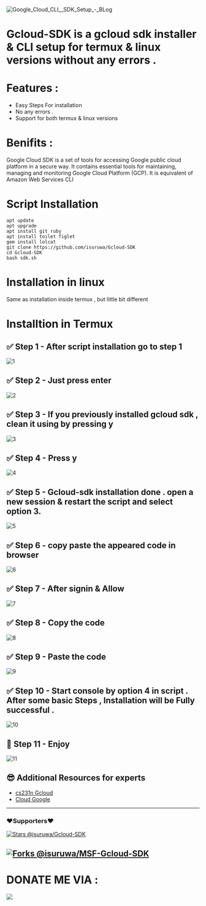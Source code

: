 ![Google_Cloud_CLI__SDK_Setup_-_BLog](https://user-images.githubusercontent.com/72663288/139324330-e6e95b12-a65d-43b9-8932-b0a8ecce7ae8.jpg)

# Gcloud-SDK is a gcloud sdk installer & CLI setup for termux & linux versions without any errors .

# Features :

* Easy Steps For installation
* No any errors .
* Support for both termux & linux versions

# Benifits :

Google Cloud SDK is a set of tools for accessing Google public cloud platform in a secure way. It contains essential tools for maintaining, managing and monitoring Google Cloud Platform (GCP). It is equivalent of Amazon Web Services CLI

# Script Installation

```
apt update
apt upgrade
apt install git ruby
apt install toilet figlet
gem install lolcat
git clone https://github.com/isuruwa/Gcloud-SDK
cd Gcloud-SDK
bash sdk.sh

```
# Installation in linux

Same as installation inside termux , but little bit different

# Installtion in Termux 

## ✅ Step 1 - After script installation go to step 1

![1](https://user-images.githubusercontent.com/72663288/139321052-08a408ea-e07a-4cf0-ab01-9e555a6357f3.jpg)

## ✅ Step 2 - Just press enter

![2](https://user-images.githubusercontent.com/72663288/139320983-1b08a09d-9ac6-44d9-926f-e10961411fab.jpg)

## ✅ Step 3 - If you previously installed gcloud sdk , clean it using by pressing y

![3](https://user-images.githubusercontent.com/72663288/139321002-e585f91a-1c01-4df6-849a-b9260dfdab5d.jpg)

## ✅ Step 4 - Press y

![4](https://user-images.githubusercontent.com/72663288/139321007-4da6b8b3-2f25-45e5-9f8a-6d7038b92fee.jpg)

## ✅ Step 5 - Gcloud-sdk installation done . open a new session & restart the script and select option 3. 

![5](https://user-images.githubusercontent.com/72663288/139321012-122663a5-d602-4e9c-a69c-d663074c0b8d.jpg)

## ✅ Step 6 - copy paste the appeared code in browser

![6](https://user-images.githubusercontent.com/72663288/139321017-1b90e44f-22ae-46aa-b21c-270c5f9828f8.jpg)

## ✅ Step 7 - After signin & Allow

![7](https://user-images.githubusercontent.com/72663288/139321023-1a0401ba-8fd9-4653-a6e2-ec939d6add44.jpg)

## ✅ Step 8 - Copy the code

![8](https://user-images.githubusercontent.com/72663288/139321032-fd9751a2-b77d-4513-b47b-8b8faaa77fea.jpg)

## ✅ Step 9 - Paste the code
![9](https://user-images.githubusercontent.com/72663288/139321036-1cdc8af4-871d-426e-a98c-4033daea7b71.jpg)

## ✅ Step 10 - Start console by option 4 in script . After some basic Steps , Installation will be Fully successful . 

![10](https://user-images.githubusercontent.com/72663288/139321042-bcfe5c62-548a-4354-9e35-189bc77bbd6e.jpg)

## 🥳 Step 11 - Enjoy
![11](https://user-images.githubusercontent.com/72663288/139321048-2134bebf-740a-4866-b90f-df02caa328a0.jpg)

<break>
 
## 😎 Additional Resources for experts
 
* <a href="https://github.com/cs231n/gcloud">cs231n Gcloud </a>
* <a href="https://cloud.google.com/sdk/docs/cheatsheet"> Cloud Google </a>
       
---
### ❤️Supporters❤️ 
[![Stars @isuruwa/Gcloud-SDK](https://reporoster.com/stars/dark/isuruwa/Gcloud-SDK)](https://github.com/isuruwa/Gcloud-SDK/stargazers)

[![Forks @isuruwa/MSF-Gcloud-SDK](https://reporoster.com/forks/dark/isuruwa/Gcloud-SDK)](https://github.com/isuruwa/Gcloud-SDK/network/members)
---

# DONATE ME VIA :
  
<a href="https://pastebin.com/iHWvSB3p"><img src="https://img.icons8.com/cute-clipart/64/000000/bitcoin.png"/>
